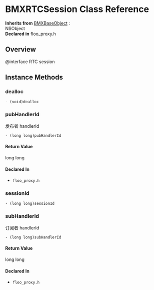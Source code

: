 # BMXRTCSession Class Reference

  **Inherits from** <a href="../Classes/BMXBaseObject.md">BMXBaseObject</a> :   
NSObject  
  **Declared in** floo_proxy.h  

## Overview

@interface RTC session

## Instance Methods

<a name="//api/name/dealloc" title="dealloc"></a>
### dealloc

`- (void)dealloc`

<a name="//api/name/pubHandlerId" title="pubHandlerId"></a>
### pubHandlerId

发布者 handlerId

`- (long long)pubHandlerId`

#### Return Value
long long

#### Declared In
* `floo_proxy.h`

<a name="//api/name/sessionId" title="sessionId"></a>
### sessionId

`- (long long)sessionId`

<a name="//api/name/subHandlerId" title="subHandlerId"></a>
### subHandlerId

订阅者 handlerId

`- (long long)subHandlerId`

#### Return Value
long long

#### Declared In
* `floo_proxy.h`

